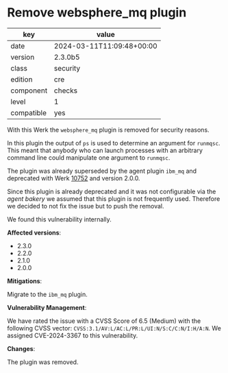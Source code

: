 [//]: # (werk v2)
# Remove websphere_mq plugin

key        | value
---------- | ---
date       | 2024-03-11T11:09:48+00:00
version    | 2.3.0b5
class      | security
edition    | cre
component  | checks
level      | 1
compatible | yes

With this Werk the `websphere_mq` plugin is removed for security reasons.

In this plugin the output of `ps` is used to determine an argument for
`runmqsc`. This meant that anybody who can launch processes with an arbitrary
command line could manipulate one argument to `runmqsc`.

The plugin was already superseded by the agent plugin `ibm_mq` and deprecated with Werk [10752](https://checkmk.com/werk/10752) and version 2.0.0.

Since this plugin is already deprecated and it was not configurable via the
*agent bakery* we assumed that this plugin is not frequently used. Therefore we
decided to not fix the issue but to push the removal.

We found this vulnerability internally.

__Affected versions__:

* 2.3.0
* 2.2.0
* 2.1.0
* 2.0.0

__Mitigations__:

Migrate to the `ibm_mq` plugin.

__Vulnerability Management__:

We have rated the issue with a CVSS Score of 6.5 (Medium) with the following CVSS vector: `CVSS:3.1/AV:L/AC:L/PR:L/UI:N/S:C/C:N/I:H/A:N`.
We assigned CVE-2024-3367 to this vulnerability.

__Changes__:

The plugin was removed.

